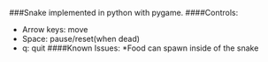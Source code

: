###Snake implemented in python with pygame.
####Controls:
* Arrow keys: move
* Space: pause/reset(when dead)
* q: quit
####Known Issues:
*Food can spawn inside of the snake
